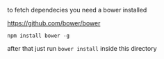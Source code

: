 to fetch dependecies you need a bower installed

https://github.com/bower/bower


```npm install bower -g```


after that just run ```bower install``` inside this directory
